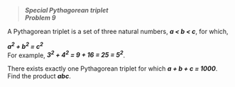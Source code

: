 >***Special Pythagorean triplet***\
***Problem 9***

A Pythagorean triplet is a set of three natural numbers, ***a < b < c***, for which,

***a<sup>2</sup> + b<sup>2</sup> = c<sup>2</sup>***\
For example, ***3<sup>2</sup> + 4<sup>2</sup> = 9 + 16 = 25 = 5<sup>2</sup>***.

There exists exactly one Pythagorean triplet for which ***a + b + c = 1000***.\
Find the product ***abc***.
